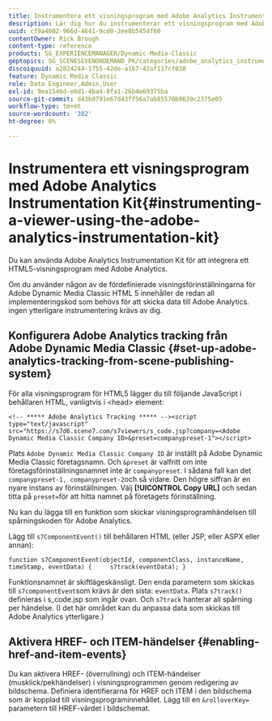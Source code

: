 ```yaml
---
title: Instrumentera ett visningsprogram med Adobe Analytics Instrumentation Kit
description: Lär dig hur du instrumenterar ett visningsprogram med Adobe Analytics Instrumentation Kit i Adobe Dynamic Media Classic.
uuid: cf9a4002-966d-4641-9cd0-2ee8b5454f60
contentOwner: Rick Brough
content-type: reference
products: SG_EXPERIENCEMANAGER/Dynamic-Media-Classic
geptopics: SG_SCENESEVENONDEMAND_PK/categories/adobe_analytics_instrumentation_kit
discoiquuid: a2824244-1755-42de-a167-42af117cf038
feature: Dynamic Media Classic
role: Data Engineer,Admin,User
exl-id: 9ea1546d-e6d1-4ba4-8fa1-26b4e69375ba
source-git-commit: d43b0791e67d43ff56a7ab85570b9639c2375e05
workflow-type: tm+mt
source-wordcount: '302'
ht-degree: 0%

---
```


# Instrumentera ett visningsprogram med Adobe Analytics Instrumentation Kit{#instrumenting-a-viewer-using-the-adobe-analytics-instrumentation-kit}

Du kan använda Adobe Analytics Instrumentation Kit för att integrera ett HTML5-visningsprogram med Adobe Analytics.

Om du använder någon av de fördefinierade visningsförinställningarna för Adobe Dynamic Media Classic HTML 5 innehåller de redan all implementeringskod som behövs för att skicka data till Adobe Analytics. ingen ytterligare instrumentering krävs av dig.

## Konfigurera Adobe Analytics tracking från Adobe Dynamic Media Classic {#set-up-adobe-analytics-tracking-from-scene-publishing-system}

För alla visningsprogram för HTML5 lägger du till följande JavaScript i behållaren HTML, vanligtvis i &lt;head> element:

```as3
<!-- ***** Adobe Analytics Tracking ***** --><script type="text/javascript" src="https://s7d6.scene7.com/s7viewers/s_code.jsp?company=<Adobe Dynamic Media Classic Company ID>&preset=companypreset-1"></script>
```

Plats `Adobe Dynamic Media Classic Company ID` är inställt på Adobe Dynamic Media Classic företagsnamn. Och `&preset` är valfritt om inte företagsförinställningsnamnet inte är `companypreset`. I sådana fall kan det `companypreset-1, companypreset-2`och så vidare. Den högre siffran är en nyare instans av förinställningen. Välj **[!UICONTROL Copy URL]** och sedan titta på `preset=`för att hitta namnet på företagets förinställning.

Nu kan du lägga till en funktion som skickar visningsprogramhändelsen till spårningskoden för Adobe Analytics.

Lägg till `s7ComponentEvent()` till behållaren HTML (eller JSP, eller ASPX eller annan):

```as3
function s7ComponentEvent(objectId, componentClass, instanceName, timeStamp, eventData) {     s7track(eventData); }
```

Funktionsnamnet är skiftlägeskänsligt. Den enda parametern som skickas till `s7componentEvent`som krävs är den sista: `eventData`. Plats `s7track()` definieras i s_code.jsp som ingår ovan. Och `s7track` hanterar all spårning per händelse. (I det här området kan du anpassa data som skickas till Adobe Analytics ytterligare.)

## Aktivera HREF- och ITEM-händelser {#enabling-href-and-item-events}

Du kan aktivera HREF- (överrullning) och ITEM-händelser (musklick/pekhändelser) i visningsprogrammen genom redigering av bildschema. Definiera identifierarna för HREF och ITEM i den bildschema som är kopplad till visningsprograminnehållet. Lägg till en `&rolloverKey=` parametern till HREF-värdet i bildschemat.
